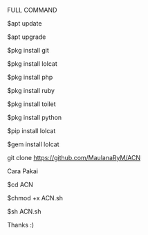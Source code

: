   FULL COMMAND

$apt update

$apt upgrade

$pkg install git

$pkg install lolcat

$pkg install php

$pkg install ruby

$pkg install toilet

$pkg install python

$pip install lolcat

$gem install lolcat

git clone https://github.com/MaulanaRyM/ACN

  Cara Pakai

$cd ACN

$chmod +x ACN.sh

$sh ACN.sh

Thanks :)
